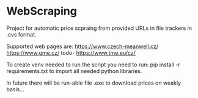 # WebScraping
Project for automatic price scpraing from provided URLs in file trackers in .cvs format.

Supported web pages are: https://www.czech-meanwell.cz/
                         https://www.gme.cz/
                todo-    https://www.tme.eu/cz/
                
To create venv needed to run the script you need to run: pip install -r requirements.txt to import all needed python libraries.

In future there will be run-able file .exe to download prices on weakly basis...
                                      